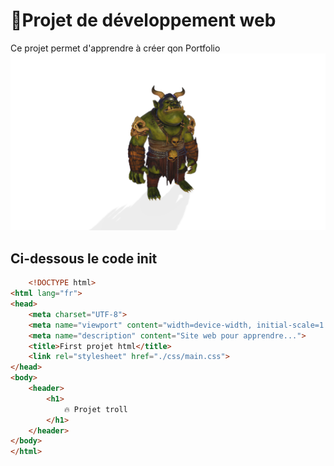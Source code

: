 # 🚀Projet de développement web
Ce projet permet d'apprendre à créer qon Portfolio
![Troll](./asset/grand%20troll.png)

## Ci-dessous le code init
```html
    <!DOCTYPE html>
<html lang="fr">
<head>
    <meta charset="UTF-8">
    <meta name="viewport" content="width=device-width, initial-scale=1.0">
    <meta name="description" content="Site web pour apprendre...">
    <title>First projet html</title>
    <link rel="stylesheet" href="./css/main.css">
</head>
<body>
    <header>
        <h1>
            🔥 Projet troll
        </h1>
    </header>
</body>
</html>
```
